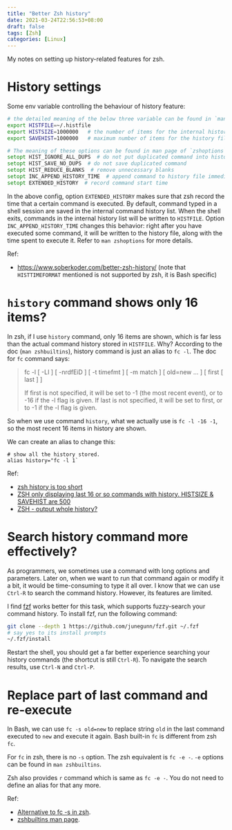 ```yaml
---
title: "Better Zsh history"
date: 2021-03-24T22:56:53+08:00
draft: false
tags: [Zsh]
categories: [Linux]
---
```


My notes on setting up history-related features for zsh.

<!--more-->

# History settings

Some env variable controlling the behaviour of history feature:

```zsh
# the detailed meaning of the below three variable can be found in `man zshparam`.
export HISTFILE=~/.histfile
export HISTSIZE=1000000   # the number of items for the internal history list
export SAVEHIST=1000000   # maximum number of items for the history file

# The meaning of these options can be found in man page of `zshoptions`.
setopt HIST_IGNORE_ALL_DUPS  # do not put duplicated command into history list
setopt HIST_SAVE_NO_DUPS  # do not save duplicated command
setopt HIST_REDUCE_BLANKS  # remove unnecessary blanks
setopt INC_APPEND_HISTORY_TIME  # append command to history file immediately after execution
setopt EXTENDED_HISTORY  # record command start time
```

In the above config, option `EXTENDED_HISTORY` makes sure that zsh record the
time that a certain command is executed. By default, command typed in a shell
session are saved in the internal command history list. When the shell exits,
commands in the internal history list will be written to `HISTFILE`. Option
`INC_APPEND_HISTORY_TIME` changes this behavior: right after you have executed
some command, it will be written to the history file, along with the time spent
to execute it. Refer to `man zshoptions` for more details.

Ref:

+ https://www.soberkoder.com/better-zsh-history/ (note that `HISTTIMEFORMAT` mentioned is not supported by zsh, it is Bash specific)

# `history` command shows only 16 items?

In zsh, if I use `history` command, only 16 items are shown, which is far less
than the actual command history stored in `HISTFILE`. Why? According to the doc
(`man zshbuiltins`), history command is just an alias to `fc -l`. The doc for
`fc` command says:

>
> fc -l [ -LI ] [ -nrdfEiD ] [ -t timefmt ] [ -m match ]
             [ old=new ... ] [ first [ last ] ]
>
> If first is not specified, it will be set to -1 (the most recent event), or to
> -16 if the -l flag is given.  If last is not specified, it will be set to first,
> or to -1 if the -l flag is given.

So when we use command `history`, what we actually use is `fc -l -16 -1`, so
the most recent 16 items in history are shown.

We can create an alias to change this:

```
# show all the history stored.
alias history="fc -l 1`
```

Ref:

+ [zsh history is too short](https://stackoverflow.com/q/26846738/6064933)
+ [ZSH only displaying last 16 or so commands with history. HISTSIZE & SAVEHIST are 500](https://superuser.com/q/160342/736190)
+ [ZSH - output whole history?](https://superuser.com/q/232457/736190)

# Search history command more effectively?

As programmers, we sometimes use a command with long options and parameters.
Later on, when we want to run that command again or modify it a bit, it would
be time-consuming to type it all over. I know that we can use `Ctrl-R` to
search the command history. However, its features are limited.

I find [fzf](https://github.com/junegunn/fzf) works better for this task, which
supports fuzzy-search your command history. To install fzf, run the following
command:

```zsh
git clone --depth 1 https://github.com/junegunn/fzf.git ~/.fzf
# say yes to its install prompts
~/.fzf/install
```

Restart the shell, you should get a far better experience searching your
history commands (the shortcut is still `Ctrl-R`). To navigate the search
results, use `Ctrl-N` and `Ctrl-P`.

# Replace part of last command and re-execute

In Bash, we can use `fc -s old=new` to replace string `old` in the last command
executed to `new` and execute it again. Bash built-in `fc` is different from zsh
`fc`.

For `fc` in zsh, there is no `-s` option. The zsh equivalent is `fc -e -`. `-e`
options can be found in `man zshbuiltins`.

Zsh also provides `r` command which is same as `fc -e -`. You do not need to
define an alias for that any more.

Ref:

+ [Alternative to fc -s in zsh](https://superuser.com/q/794307/736190).
+ [zshbuiltins man page](https://linux.die.net/man/1/zshbuiltins).
